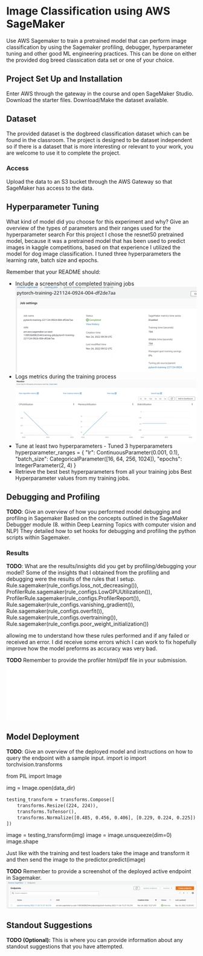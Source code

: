 # Image Classification using AWS SageMaker

Use AWS Sagemaker to train a pretrained model that can perform image classification by using the Sagemaker profiling, debugger, hyperparameter tuning and other good ML engineering practices. This can be done on either the provided dog breed classication data set or one of your choice.

## Project Set Up and Installation
Enter AWS through the gateway in the course and open SageMaker Studio. 
Download the starter files.
Download/Make the dataset available. 

## Dataset
The provided dataset is the dogbreed classification dataset which can be found in the classroom.
The project is designed to be dataset independent so if there is a dataset that is more interesting or relevant to your work, you are welcome to use it to complete the project.

### Access
Upload the data to an S3 bucket through the AWS Gateway so that SageMaker has access to the data. 

## Hyperparameter Tuning
What kind of model did you choose for this experiment and why? Give an overview of the types of parameters and their ranges used for the hyperparameter search
For this project I chose the resnet50 pretrained model, because it was a pretrained model that has been used to predict images in kaggle competitions, based on that experience I utilized the model for dog image classification. I tuned three hyperparameters the learning rate, batch size and epochs.

Remember that your README should:

- Include a screenshot of completed training jobs
![alt text](Sage.png "Completed Training Job")
- Logs metrics during the training process
![alt text](sage2.png "Training Job Log Metrics")
- Tune at least two hyperparameters - Tuned 3 hyperparameters
hyperparameter_ranges = {
    "lr": ContinuousParameter(0.001, 0.1),
    "batch_size": CategoricalParameter([16, 64, 256, 1024]),
    "epochs": IntegerParameter(2, 4)
}
- Retrieve the best best hyperparameters from all your training jobs
Best Hyperparameter values from my training jobs.

## Debugging and Profiling
**TODO**: Give an overview of how you performed model debugging and profiling in Sagemaker
Based on the concepts outlined in the SageMaker Debugger module (8. within Deep Learning Topics with computer vision and NLP) They detailed how to set hooks for debugging and profiling the python scripts within Sagemaker.

### Results
**TODO**: What are the results/insights did you get by profiling/debugging your model?
Some of the insights that I obtained from the profiling and debugging were the results of the rules that I setup.
    Rule.sagemaker(rule_configs.loss_not_decreasing()),
    ProfilerRule.sagemaker(rule_configs.LowGPUUtilization()),
    ProfilerRule.sagemaker(rule_configs.ProfilerReport()),
    Rule.sagemaker(rule_configs.vanishing_gradient()),
    Rule.sagemaker(rule_configs.overfit()),
    Rule.sagemaker(rule_configs.overtraining()),
    Rule.sagemaker(rule_configs.poor_weight_initialization())
    
allowing me to understand how these rules performed and if any failed or received an error. I did receive some errors which I can work to fix hopefully improve how the model preforms as accuracy was very bad.

**TODO** Remember to provide the profiler html/pdf file in your submission.
![alt text](profiler-report.html "Completed Profiler Report")

## Model Deployment
**TODO**: Give an overview of the deployed model and instructions on how to query the endpoint with a sample input.
import io
import torchvision.transforms

from PIL import Image

img = Image.open(data_dir)

    testing_transform = transforms.Compose([
        transforms.Resize((224, 224)),
        transforms.ToTensor(),
        transforms.Normalize([0.485, 0.456, 0.406], [0.229, 0.224, 0.225])
    ])

image = testing_transform(img)
image = image.unsqueeze(dim=0)
image.shape

Just like with the training and test loaders take the image and transform it and then send the image to the predictor.predict(image)

**TODO** Remember to provide a screenshot of the deployed active endpoint in Sagemaker.
![alt text](Sage3.png "Sagemaker EndPoint in Service")

## Standout Suggestions
**TODO (Optional):** This is where you can provide information about any standout suggestions that you have attempted.
